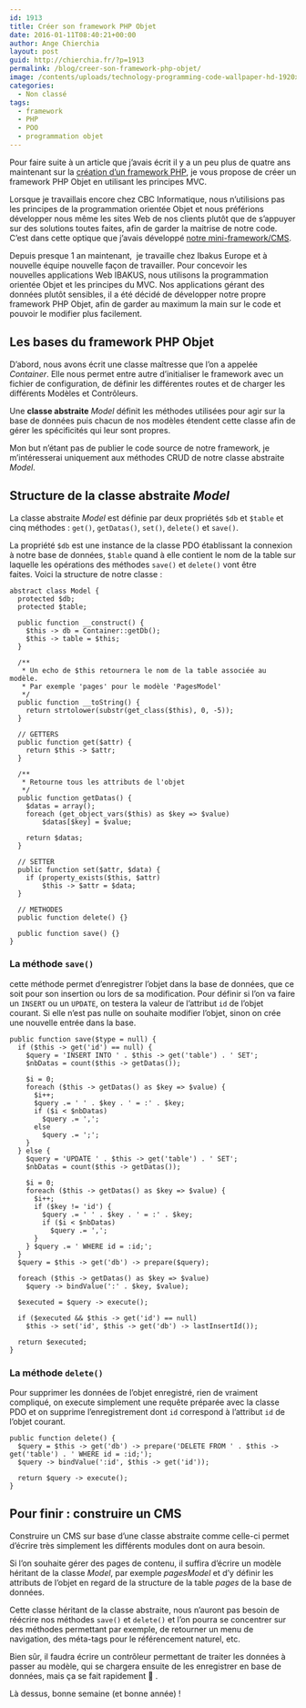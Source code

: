 ```yaml
---
id: 1913
title: Créer son framework PHP Objet
date: 2016-01-11T08:40:21+00:00
author: Ange Chierchia
layout: post
guid: http://chierchia.fr/?p=1913
permalink: /blog/creer-son-framework-php-objet/
image: /contents/uploads/technology-programming-code-wallpaper-hd-1920x1080-825x510.jpg
categories:
  - Non classé
tags:
  - framework
  - PHP
  - POO
  - programmation objet
---
```

Pour faire suite à un article que j&rsquo;avais écrit il y a un peu plus de quatre ans maintenant sur la [création d&rsquo;un framework PHP](http://chierchia.fr/blog/creer-son-framework-php/), je vous propose de créer un framework PHP Objet en utilisant les principes MVC.<!--more-->

Lorsque je travaillais encore chez CBC Informatique, nous n&rsquo;utilisions pas les principes de la programmation orientée Objet et nous préférions développer nous même les sites Web de nos clients plutôt que de s&rsquo;appuyer sur des solutions toutes faites, afin de garder la maitrise de notre code. C&rsquo;est dans cette optique que j&rsquo;avais développé <a href="https://github.com/nighcrawl/custom-cms" target="_blank">notre mini-framework/CMS</a>.

Depuis presque 1 an maintenant,  je travaille chez Ibakus Europe et à nouvelle équipe nouvelle façon de travailler. Pour concevoir les nouvelles applications Web IBAKUS, nous utilisons la programmation orientée Objet et les principes du MVC. Nos applications gérant des données plutôt sensibles, il a été décidé de développer notre propre framework PHP Objet, afin de garder au maximum la main sur le code et pouvoir le modifier plus facilement.

## Les bases du framework PHP Objet

D&rsquo;abord, nous avons écrit une classe maîtresse que l&rsquo;on a appelée _Container_. Elle nous permet entre autre d&rsquo;initialiser le framework avec un fichier de configuration, de définir les différentes routes et de charger les différents Modèles et Contrôleurs.

Une **classe abstraite** _Model_ définit les méthodes utilisées pour agir sur la base de données puis chacun de nos modèles étendent cette classe afin de gérer les spécificités qui leur sont propres.

Mon but n&rsquo;étant pas de publier le code source de notre framework, je m&rsquo;intéresserai uniquement aux méthodes CRUD de notre classe abstraite _Model_.

## Structure de la classe abstraite _Model_

La classe abstraite _Model_ est définie par deux propriétés `$db` et `$table` et cinq méthodes : `get()`, `getDatas()`, `set()`, `delete()` et `save()`.

La propriété `$db` est une instance de la classe PDO établissant la connexion à notre base de données, `$table` quand à elle contient le nom de la table sur laquelle les opérations des méthodes `save()` et `delete()` vont être faites. Voici la structure de notre classe :

    abstract class Model {
      protected $db;
      protected $table;
  
      public function __construct() {
        $this -> db = Container::getDb();
        $this -> table = $this; 
      }
  
      /**
       * Un echo de $this retournera le nom de la table associée au modèle.
       * Par exemple 'pages' pour le modèle 'PagesModel'
       */
      public function __toString() {
        return strtolower(substr(get_class($this), 0, -5));
      }
  
      // GETTERS
      public function get($attr) {
        return $this -> $attr;
      }
  
      /**
       * Retourne tous les attributs de l'objet
       */
      public function getDatas() {
        $datas = array();
        foreach (get_object_vars($this) as $key => $value)
            $datas[$key] = $value;
        
        return $datas;
      }
  
      // SETTER
      public function set($attr, $data) {
        if (property_exists($this, $attr)
            $this -> $attr = $data;
      }
  
      // METHODES
      public function delete() {}
  
      public function save() {}
    }

### La méthode `save()`

cette méthode permet d&rsquo;enregistrer l&rsquo;objet dans la base de données, que ce soit pour son insertion ou lors de sa modification. Pour définir si l&rsquo;on va faire un `INSERT` ou un `UPDATE`, on testera la valeur de l&rsquo;attribut `id` de l&rsquo;objet courant. Si elle n&rsquo;est pas nulle on souhaite modifier l&rsquo;objet, sinon on crée une nouvelle entrée dans la base.

    public function save($type = null) {
      if ($this -> get('id') == null) {
        $query = 'INSERT INTO ' . $this -> get('table') . ' SET';
        $nbDatas = count($this -> getDatas());

        $i = 0;
        foreach ($this -> getDatas() as $key => $value) {
          $i++;
          $query .= ' ' . $key . ' = :' . $key;
          if ($i < $nbDatas) 
            $query .= ','; 
          else 
            $query .= ';'; 
        } 
      } else {
        $query = 'UPDATE ' . $this -> get('table') . ' SET';
        $nbDatas = count($this -> getDatas());

        $i = 0;
        foreach ($this -> getDatas() as $key => $value) {
          $i++;
          if ($key != 'id') {
            $query .= ' ' . $key . ' = :' . $key;
            if ($i < $nbDatas)
              $query .= ','; 
          } 
        } $query .= ' WHERE id = :id;'; 
      } 
      $query = $this -> get('db') -> prepare($query);

      foreach ($this -> getDatas() as $key => $value)
        $query -> bindValue(':' . $key, $value);

      $executed = $query -> execute();

      if ($executed && $this -> get('id') == null)
        $this -> set('id', $this -> get('db') -> lastInsertId());

      return $executed;
    }

### La méthode `delete()`

Pour supprimer les données de l&rsquo;objet enregistré, rien de vraiment compliqué, on execute simplement une requête préparée avec la classe PDO et on supprime l&rsquo;enregistrement dont `id` correspond à l&rsquo;attribut `id` de l&rsquo;objet courant.

    public function delete() {
      $query = $this -> get('db') -> prepare('DELETE FROM ' . $this -> get('table') . ' WHERE id = :id;');
      $query -> bindValue(':id', $this -> get('id'));
  
      return $query -> execute();
    }

## Pour finir : construire un CMS

Construire un CMS sur base d&rsquo;une classe abstraite comme celle-ci permet d&rsquo;écrire très simplement les différents modules dont on aura besoin.

Si l&rsquo;on souhaite gérer des pages de contenu, il suffira d&rsquo;écrire un modèle héritant de la classe _Model_, par exemple _pagesModel_ et d&rsquo;y définir les attributs de l&rsquo;objet en regard de la structure de la table _pages_ de la base de données.

Cette classe héritant de la classe abstraite, nous n&rsquo;auront pas besoin de réécrire nos méthodes `save()` et `delete()` et l&rsquo;on pourra se concentrer sur des méthodes permettant par exemple, de retourner un menu de navigation, des méta-tags pour le référencement naturel, etc.

Bien sûr, il faudra écrire un contrôleur permettant de traiter les données à passer au modèle, qui se chargera ensuite de les enregistrer en base de données, mais ça se fait rapidement  .

Là dessus, bonne semaine (et bonne année) !